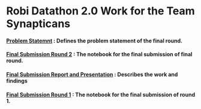 # Robi Datathon 2.0 Work for the Team Synapticans
#### [Problem Statemnt](https://github.com/iampartho/robi-datathon-2.0/blob/main/Problem%20Statement.pdf) : Defines the problem statement of the final round.

#### [Final Submission Round 2](https://github.com/iampartho/robi-datathon-2.0/blob/main/Final%20Submission.ipynb) : The notebook for the final submission of final round.

#### [Final Submission Report and Presentation](https://github.com/iampartho/robi-datathon-2.0/blob/main/Final%20Presentation.pdf) : Describes the work and findings

#### [Final Submission Round 1](https://github.com/iampartho/robi-datathon-2.0/blob/main/Final%20Submission%20Round%201.ipynb) : The notebook for the final submission of round 1.